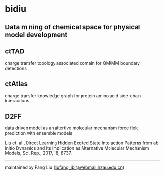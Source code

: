 # bidiu
Data mining of chemical space for physical model development
----


ctTAD
----
charge transfer topology associated domain for QM/MM boundary detections

ctAtlas
----
charge transfer knowledge graph for protein amino acid side-chain interactions


D2FF
----
data driven model as an altertive molecular mechanism force field
prediction with ensemble models  

Liu et. al., Direct Learning Hidden Excited State Interaction Patterns from ab initio Dynamics and Its Implication as Alternative Molecular Mechanism Models, Sci. Rep., 2017, 18, 8737.


----

maintained by Fang Liu (liufang_ibi@webmail.hzau.edu.cn)


